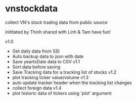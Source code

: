 # vnstockdata
collect VN's stock trading data from public source 

inititated by Thinh
shared with Linh & Tam
have fun!

v1.0
 - Get daily data from SSI
 - Auto backup data to json with date
 - Save yeartoDate data to CSV
v1.1
 - Sort data before saving 
 - Save Tracking data for a tracking list of stocks
v1.2
- plot tracking ticker value/volume
v1.3
- auto update tracker header when the tracking list changes
- collect foreign data
v1.4 
- plot historic data of tickers using 'plot' argument

